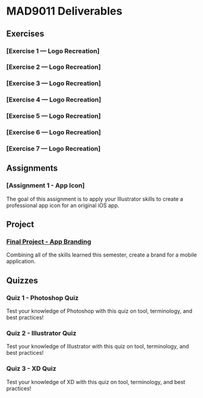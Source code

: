 # MAD9011 Deliverables

## Exercises

<!-- ### [Exercise 1 — Logo Recreation](./exercises/ex-1)

<Badge text="Section 010: Tuesday, September 21, 2021 @ 7pm" />
<Badge text="Section 020: Wednesday, September 22, 2021 @ 7pm" type="error" />
The goal of this exercise is to learn how basic shapes can be used to create logos and other designs. -->

### [Exercise 1 — Logo Recreation]

### [Exercise 2 — Logo Recreation]

### [Exercise 3 — Logo Recreation]

### [Exercise 4 — Logo Recreation]

### [Exercise 5 — Logo Recreation]

### [Exercise 6 — Logo Recreation]

### [Exercise 7 — Logo Recreation]

## Assignments

<!-- ### [Assignment 1 - App Icon](./assignments/assignment-1)

<Badge text="Section 010: Tuesday, October 12, 2021 @ 7pm" />
<Badge text="Section 020: Wednesday, October 13, 2021 @ 7pm" type="error" />
The goal of this assignment is to apply your Illustrator skills to create a professional app icon for an original iOS app. -->

### [Assignment 1 - App Icon]

<Badge text="Section 010:" />
<Badge text="Section 020: " type="error" />
The goal of this assignment is to apply your Illustrator skills to create a professional app icon for an original iOS app.

## Project

### [Final Project - App Branding](./assignments/assignment-3)

<Badge text="Section 010: " />
<Badge text="Section 020: " type="error" />
Combining all of the skills learned this semester, create a brand for a mobile application.

<!-- ## Discussions

### Discussion 1 - App Icon Feedback

<Badge text="Section 010: Tuesday, October 5, 2021 @ 7pm" />
<Badge text="Section 020: Wednesday, October 6, 2021 @ 7pm" type="error" />
Post your draft of your App Icon assignment to receive and give feedback to your peers. -->

## Quizzes

### Quiz 1 - Photoshop Quiz

<Badge text="Due:" />
<Badge text="Due:" type="error" />
Test your knowledge of Photoshop with this quiz on tool, terminology, and best practices!

### Quiz 2 - Illustrator Quiz

<Badge text="Due:" />
<Badge text="Due:" type="error" />
Test your knowledge of Illustrator with this quiz on tool, terminology, and best practices!

### Quiz 3 - XD Quiz

<Badge text="Due:" />
<Badge text="Due:" type="error" />
Test your knowledge of XD with this quiz on tool, terminology, and best practices!
